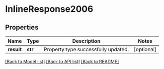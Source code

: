# InlineResponse2006

## Properties
Name | Type | Description | Notes
------------ | ------------- | ------------- | -------------
**result** | **str** | Property type successfully updated. | [optional] 

[[Back to Model list]](../README.md#documentation-for-models) [[Back to API list]](../README.md#documentation-for-api-endpoints) [[Back to README]](../README.md)

